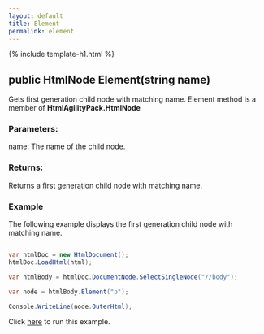 ```yaml
---
layout: default
title: Element
permalink: element
---
```


{% include template-h1.html %}

## public HtmlNode Element(string name)

Gets first generation child node with matching name. Element method is a member of **HtmlAgilityPack.HtmlNode**

### Parameters:

name: The name of the child node.

### Returns:

Returns a first generation child node with matching name.

### Example

The following example displays the first generation child node with matching name.

```csharp

var htmlDoc = new HtmlDocument();
htmlDoc.LoadHtml(html);

var htmlBody = htmlDoc.DocumentNode.SelectSingleNode("//body");

var node = htmlBody.Element("p");

Console.WriteLine(node.OuterHtml);

```

Click [here](https://dotnetfiddle.net/MhyWsN) to run this example.
